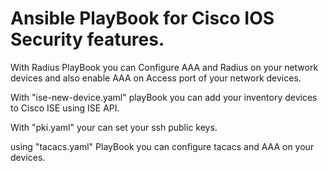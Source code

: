 # Ansible PlayBook for Cisco IOS Security features.
With Radius PlayBook you can Configure AAA and Radius on your network devices and also
enable AAA on Access port of your network devices.

With "ise-new-device.yaml" playBook you can add your inventory devices to Cisco ISE using ISE API.

With "pki.yaml" your can set your ssh public keys.

using "tacacs.yaml" PlayBook you can configure tacacs and AAA on your devices.
